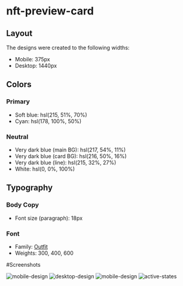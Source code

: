 # nft-preview-card

## Layout

The designs were created to the following widths:

- Mobile: 375px
- Desktop: 1440px

## Colors

### Primary

- Soft blue: hsl(215, 51%, 70%)
- Cyan: hsl(178, 100%, 50%)

### Neutral

- Very dark blue (main BG): hsl(217, 54%, 11%)
- Very dark blue (card BG): hsl(216, 50%, 16%)
- Very dark blue (line): hsl(215, 32%, 27%)
- White: hsl(0, 0%, 100%)

## Typography

### Body Copy

- Font size (paragraph): 18px

### Font

- Family: [Outfit](https://fonts.google.com/specimen/Outfit)
- Weights: 300, 400, 600

#Screenshots

![mobile-design](https://user-images.githubusercontent.com/98408081/156959789-d2b5bed0-16c2-4453-8a0c-6ec291938d40.jpg)
![desktop-design](https://user-images.githubusercontent.com/98408081/156959811-0e68103c-52c4-460c-982b-3626ad04ce8c.jpg)
![mobile-design](https://user-images.githubusercontent.com/98408081/156959813-3cec41a2-79ed-4b6d-ae89-c4b8f4f9d1c5.jpg)
![active-states](https://user-images.githubusercontent.com/98408081/156959824-dbd677ce-1a86-4bf3-a971-e29585ee574d.jpg)

